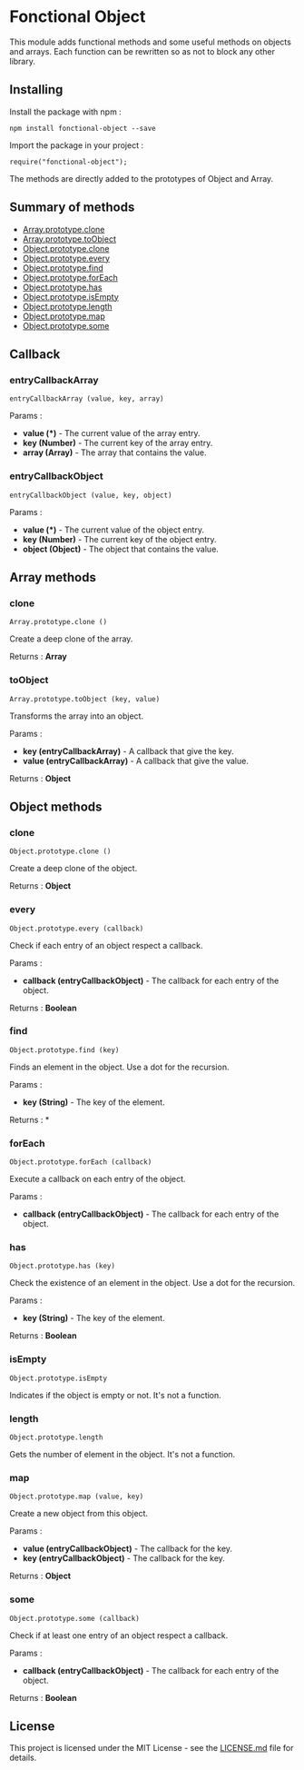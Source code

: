 # Fonctional Object

This module adds functional methods and some useful methods on objects and arrays.
Each function can be rewritten so as not to block any other library.

## Installing

Install the package with npm :

    npm install fonctional-object --save

Import the package in your project :

    require("fonctional-object");

The methods are directly added to the prototypes of Object and Array.

## Summary of methods

- [Array.prototype.clone](#clone)
- [Array.prototype.toObject](#toObject)
- [Object.prototype.clone](#clone)
- [Object.prototype.every](#every)
- [Object.prototype.find](#find)
- [Object.prototype.forEach](#forEach)
- [Object.prototype.has](#has)
- [Object.prototype.isEmpty](#isEmpty)
- [Object.prototype.length](#length)
- [Object.prototype.map](#map)
- [Object.prototype.some](#some)

## Callback

### entryCallbackArray

    entryCallbackArray (value, key, array)

Params :

- **value (*)** - The current value of the array entry.
- **key (Number)** - The current key of the array entry.
- **array (Array)** - The array that contains the value.

### entryCallbackObject

    entryCallbackObject (value, key, object)

Params :

- **value (*)** - The current value of the object entry.
- **key (Number)** - The current key of the object entry.
- **object (Object)** - The object that contains the value.

## Array methods

### clone

    Array.prototype.clone ()

Create a deep clone of the array.

Returns : **Array**

### toObject

    Array.prototype.toObject (key, value)

Transforms the array into an object.

Params :

- **key (entryCallbackArray)** - A callback that give the key.
- **value (entryCallbackArray)** - A callback that give the value.

Returns : **Object**

## Object methods

### clone

    Object.prototype.clone ()

Create a deep clone of the object.

Returns : **Object**

### every

    Object.prototype.every (callback)

Check if each entry of an object respect a callback.

Params :

- **callback (entryCallbackObject)** - The callback for each entry of the object.

Returns : **Boolean**

### find

    Object.prototype.find (key)

Finds an element in the object. Use a dot for the recursion.

Params :

- **key (String)** - The key of the element.

Returns : *

### forEach

    Object.prototype.forEach (callback)

Execute a callback on each entry of the object.

Params :

- **callback (entryCallbackObject)** - The callback for each entry of the object.

### has

    Object.prototype.has (key)

Check the existence of an element in the object. Use a dot for the recursion.

Params :

- **key (String)** - The key of the element.

Returns : **Boolean**

### isEmpty

    Object.prototype.isEmpty

Indicates if the object is empty or not. It's not a function.

### length

    Object.prototype.length

Gets the number of element in the object. It's not a function.

### map

    Object.prototype.map (value, key)

Create a new object from this object.

Params :

- **value (entryCallbackObject)** - The callback for the key.
- **key (entryCallbackObject)** - The callback for the key.

Returns : **Object**

### some

    Object.prototype.some (callback)

Check if at least one entry of an object respect a callback.

Params :

- **callback (entryCallbackObject)** - The callback for each entry of the object.

Returns : **Boolean**

## License

This project is licensed under the MIT License - see the [LICENSE.md](./LICENSE.md) file for details.